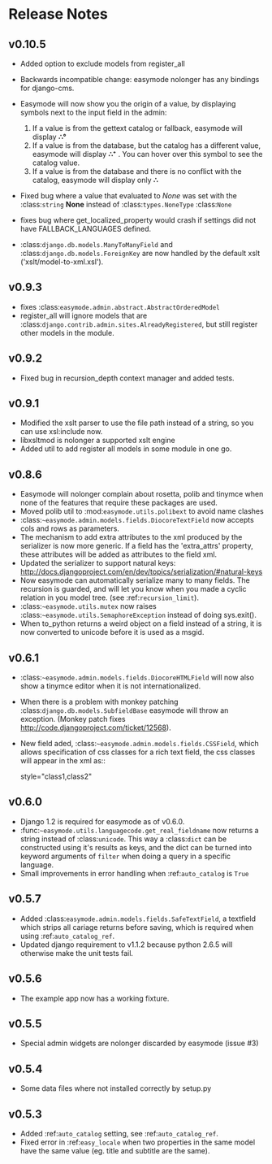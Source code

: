 Release Notes
=============

v0.10.5
-------

- Added option to exclude models from register_all
- Backwards incompatible change: easymode nolonger has any bindings for 
  django-cms.
- Easymode will now show you the origin of a value, by displaying symbols next to
  the input field in the admin:
  
  1. If a value is from the gettext catalog or fallback, easymode will display **∴°**
  2. If a value is from the database, but the catalog has a different value, easymode will
     display **∴⁺** . You can hover over this symbol to see the catalog value.
  3. If a value is from the database and there is no conflict with the catalog, easymode will
     display only **∴**
- Fixed bug where a value that evaluated to *None* was set with the :class:`string` **None** instead of
  :class:`types.NoneType` :class:`None`
- fixes bug where get_localized_property would crash if settings did not have 
  FALLBACK_LANGUAGES defined.
- :class:`django.db.models.ManyToManyField` and :class:`django.db.models.ForeignKey`
  are now handled by the default xslt ('xslt/model-to-xml.xsl').

v0.9.3
------

- fixes :class:`easymode.admin.abstract.AbstractOrderedModel`
- register_all will ignore models that are :class:`django.contrib.admin.sites.AlreadyRegistered`,
  but still register other models in the module.

v0.9.2
------

- Fixed bug in recursion_depth context manager and added tests.

v0.9.1
------

- Modified the xslt parser to use the file path instead of a string, so you can 
  use xsl:include now.
- libxsltmod is nolonger a supported xslt engine
- Added util to add register all models in some module in one go.

v0.8.6
------

- Easymode will nolonger complain about rosetta, polib and tinymce when none of 
  the features that require these packages are used.
- Moved polib util to :mod:`easymode.utils.polibext` to avoid name clashes 
- :class:`~easymode.admin.models.fields.DiocoreTextField` now accepts cols and rows as parameters.
- The mechanism to add extra attributes to the xml produced by the serializer is 
  now more generic. If a field has the 'extra_attrs' property, these attributes 
  will be added as attributes to the field xml.
- Updated the serializer to support natural keys: 
  http://docs.djangoproject.com/en/dev/topics/serialization/#natural-keys 
- Now easymode can automatically serialize many to many fields. The recursion is 
  guarded, and will let you know when you made a cyclic relation in you model 
  tree. (see :ref:`recursion_limit`).
- :class:`~easymode.utils.mutex` now raises :class:`~easymode.utils.SemaphoreException` instead of doing sys.exit(). 
- When to_python returns a weird object on a field instead of a string, it is now converted to unicode 
  before it is used as a msgid.

v0.6.1
------

- :class:`~easymode.admin.models.fields.DiocoreHTMLField` will now also show a tinymce editor when it
  is not internationalized.
- When there is a problem with monkey patching :class:`django.db.models.SubfieldBase` easymode
  will throw an exception. (Monkey patch fixes http://code.djangoproject.com/ticket/12568).
- New field aded, :class:`~easymode.admin.models.fields.CSSField`, which allows specification of css classes
  for a rich text field, the css classes will appear in the xml as::
  
    style="class1,class2"

v0.6.0
------

- Django 1.2 is required for easymode as of v0.6.0.
- :func:`~easymode.utils.languagecode.get_real_fieldname` now returns 
  a string instead of :class:`unicode`. This way a :class:`dict` can
  be constructed using it's results as keys, and the dict can be turned
  into keyword arguments of ``filter`` when doing a query in a specific
  language.
- Small improvements in error handling when :ref:`auto_catalog` is ``True``

v0.5.7
------

- Added :class:`easymode.admin.models.fields.SafeTextField`, a textfield which strips
  all cariage returns before saving, which is required when using 
  :ref:`auto_catalog_ref`.
- Updated django requirement to v1.1.2 because python 2.6.5 will otherwise
  make the unit tests fail.

v0.5.6
------

- The example app now has a working fixture.

v0.5.5
------

- Special admin widgets are nolonger discarded by easymode (issue #3)

v0.5.4
------

- Some data files where not installed correctly by setup.py

v0.5.3
------

- Added :ref:`auto_catalog` setting, see :ref:`auto_catalog_ref`.
- Fixed error in :ref:`easy_locale` when two properties in the
  same model have the same value (eg. title and subtitle are the same).